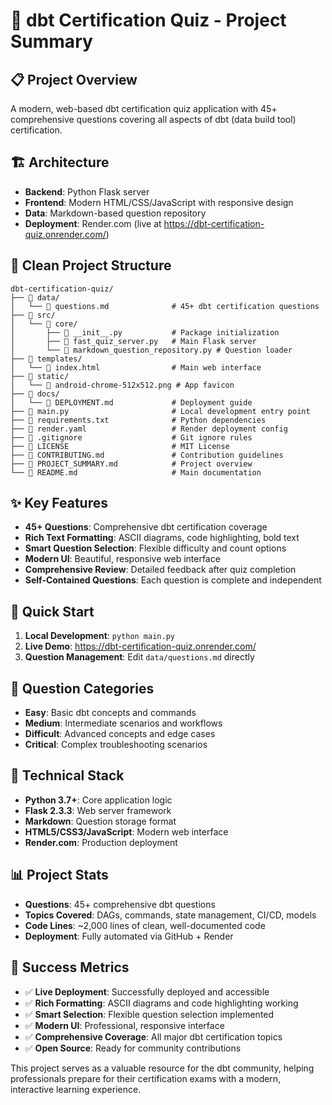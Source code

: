 # 🎯 dbt Certification Quiz - Project Summary

## 📋 **Project Overview**
A modern, web-based dbt certification quiz application with 45+ comprehensive questions covering all aspects of dbt (data build tool) certification.

## 🏗️ **Architecture**
- **Backend**: Python Flask server
- **Frontend**: Modern HTML/CSS/JavaScript with responsive design
- **Data**: Markdown-based question repository
- **Deployment**: Render.com (live at https://dbt-certification-quiz.onrender.com/)

## 📁 **Clean Project Structure**

```
dbt-certification-quiz/
├── 📁 data/
│   └── 📄 questions.md              # 45+ dbt certification questions
├── 📁 src/
│   └── 📁 core/
│       ├── 📄 __init__.py           # Package initialization
│       ├── 📄 fast_quiz_server.py   # Main Flask server
│       └── 📄 markdown_question_repository.py # Question loader
├── 📁 templates/
│   └── 📄 index.html                # Main web interface
├── 📁 static/
│   └── 📄 android-chrome-512x512.png # App favicon
├── 📁 docs/
│   └── 📄 DEPLOYMENT.md             # Deployment guide
├── 📄 main.py                       # Local development entry point
├── 📄 requirements.txt              # Python dependencies
├── 📄 render.yaml                   # Render deployment config
├── 📄 .gitignore                    # Git ignore rules
├── 📄 LICENSE                       # MIT License
├── 📄 CONTRIBUTING.md               # Contribution guidelines
├── 📄 PROJECT_SUMMARY.md            # Project overview
└── 📄 README.md                     # Main documentation
```

## ✨ **Key Features**
- **45+ Questions**: Comprehensive dbt certification coverage
- **Rich Text Formatting**: ASCII diagrams, code highlighting, bold text
- **Smart Question Selection**: Flexible difficulty and count options
- **Modern UI**: Beautiful, responsive web interface
- **Comprehensive Review**: Detailed feedback after quiz completion
- **Self-Contained Questions**: Each question is complete and independent

## 🚀 **Quick Start**
1. **Local Development**: `python main.py`
2. **Live Demo**: https://dbt-certification-quiz.onrender.com/
3. **Question Management**: Edit `data/questions.md` directly

## 🎯 **Question Categories**
- **Easy**: Basic dbt concepts and commands
- **Medium**: Intermediate scenarios and workflows
- **Difficult**: Advanced concepts and edge cases
- **Critical**: Complex troubleshooting scenarios

## 🔧 **Technical Stack**
- **Python 3.7+**: Core application logic
- **Flask 2.3.3**: Web server framework
- **Markdown**: Question storage format
- **HTML5/CSS3/JavaScript**: Modern web interface
- **Render.com**: Production deployment

## 📊 **Project Stats**
- **Questions**: 45+ comprehensive dbt questions
- **Topics Covered**: DAGs, commands, state management, CI/CD, models
- **Code Lines**: ~2,000 lines of clean, well-documented code
- **Deployment**: Fully automated via GitHub + Render

## 🎉 **Success Metrics**
- ✅ **Live Deployment**: Successfully deployed and accessible
- ✅ **Rich Formatting**: ASCII diagrams and code highlighting working
- ✅ **Smart Selection**: Flexible question selection implemented
- ✅ **Modern UI**: Professional, responsive interface
- ✅ **Comprehensive Coverage**: All major dbt certification topics
- ✅ **Open Source**: Ready for community contributions

This project serves as a valuable resource for the dbt community, helping professionals prepare for their certification exams with a modern, interactive learning experience.
